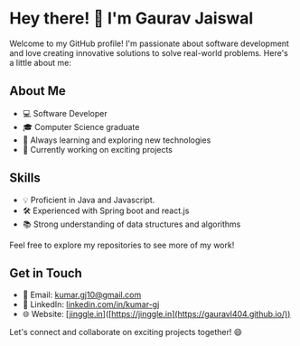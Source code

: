 # Hey there! 👋 I'm Gaurav Jaiswal

Welcome to my GitHub profile! I'm passionate about software development and love creating innovative solutions to solve real-world problems. Here's a little about me:

## About Me
- 💻 Software Developer
- 🎓 Computer Science graduate
- 🌱 Always learning and exploring new technologies
- 🔭 Currently working on exciting projects

## Skills
- 💡 Proficient in Java and Javascript.
- 🛠️ Experienced with Spring boot and react.js 
- 📚 Strong understanding of data structures and algorithms


Feel free to explore my repositories to see more of my work!

## Get in Touch
- 📧 Email: [kumar.gj10@gmail.com](mailto:kumar.gj10@gmail.com)
- 💼 LinkedIn: [linkedin.com/in/kumar-gj](https://www.linkedin.com/in/kumar-gj/)
- 🌐 Website: [[jinggle.in](https://gauravl404.github.io/)]([https://jinggle.in](https://gauravl404.github.io/))

Let's connect and collaborate on exciting projects together! 😄
